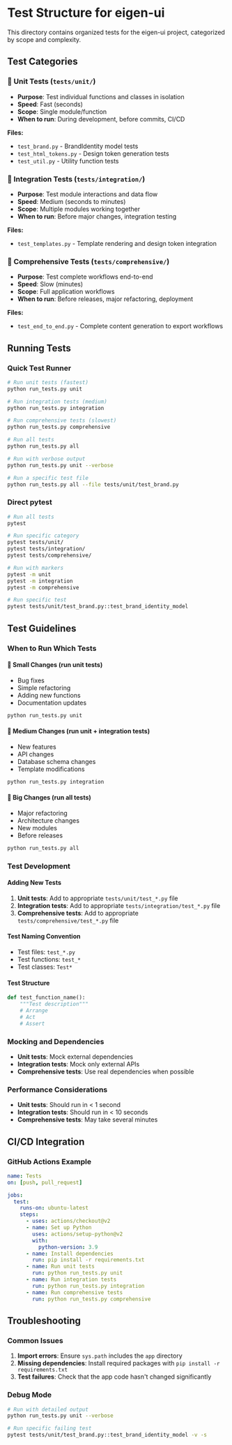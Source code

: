 # Test Structure for eigen-ui

This directory contains organized tests for the eigen-ui project, categorized by scope and complexity.

## Test Categories

### 🧪 Unit Tests (`tests/unit/`)
- **Purpose**: Test individual functions and classes in isolation
- **Speed**: Fast (seconds)
- **Scope**: Single module/function
- **When to run**: During development, before commits, CI/CD

**Files:**
- `test_brand.py` - BrandIdentity model tests
- `test_html_tokens.py` - Design token generation tests
- `test_util.py` - Utility function tests

### 🔗 Integration Tests (`tests/integration/`)
- **Purpose**: Test module interactions and data flow
- **Speed**: Medium (seconds to minutes)
- **Scope**: Multiple modules working together
- **When to run**: Before major changes, integration testing

**Files:**
- `test_templates.py` - Template rendering and design token integration

### 🚀 Comprehensive Tests (`tests/comprehensive/`)
- **Purpose**: Test complete workflows end-to-end
- **Speed**: Slow (minutes)
- **Scope**: Full application workflows
- **When to run**: Before releases, major refactoring, deployment

**Files:**
- `test_end_to_end.py` - Complete content generation to export workflows

## Running Tests

### Quick Test Runner
```bash
# Run unit tests (fastest)
python run_tests.py unit

# Run integration tests (medium)
python run_tests.py integration

# Run comprehensive tests (slowest)
python run_tests.py comprehensive

# Run all tests
python run_tests.py all

# Run with verbose output
python run_tests.py unit --verbose

# Run a specific test file
python run_tests.py all --file tests/unit/test_brand.py
```

### Direct pytest
```bash
# Run all tests
pytest

# Run specific category
pytest tests/unit/
pytest tests/integration/
pytest tests/comprehensive/

# Run with markers
pytest -m unit
pytest -m integration
pytest -m comprehensive

# Run specific test
pytest tests/unit/test_brand.py::test_brand_identity_model
```

## Test Guidelines

### When to Run Which Tests

#### 🚀 **Small Changes** (run unit tests)
- Bug fixes
- Simple refactoring
- Adding new functions
- Documentation updates

```bash
python run_tests.py unit
```

#### 🔗 **Medium Changes** (run unit + integration tests)
- New features
- API changes
- Database schema changes
- Template modifications

```bash
python run_tests.py integration
```

#### 🎯 **Big Changes** (run all tests)
- Major refactoring
- Architecture changes
- New modules
- Before releases

```bash
python run_tests.py all
```

### Test Development

#### Adding New Tests
1. **Unit tests**: Add to appropriate `tests/unit/test_*.py` file
2. **Integration tests**: Add to appropriate `tests/integration/test_*.py` file
3. **Comprehensive tests**: Add to appropriate `tests/comprehensive/test_*.py` file

#### Test Naming Convention
- Test files: `test_*.py`
- Test functions: `test_*`
- Test classes: `Test*`

#### Test Structure
```python
def test_function_name():
    """Test description"""
    # Arrange
    # Act
    # Assert
```

### Mocking and Dependencies
- **Unit tests**: Mock external dependencies
- **Integration tests**: Mock only external APIs
- **Comprehensive tests**: Use real dependencies when possible

### Performance Considerations
- **Unit tests**: Should run in < 1 second
- **Integration tests**: Should run in < 10 seconds
- **Comprehensive tests**: May take several minutes

## CI/CD Integration

### GitHub Actions Example
```yaml
name: Tests
on: [push, pull_request]

jobs:
  test:
    runs-on: ubuntu-latest
    steps:
      - uses: actions/checkout@v2
      - name: Set up Python
        uses: actions/setup-python@v2
        with:
          python-version: 3.9
      - name: Install dependencies
        run: pip install -r requirements.txt
      - name: Run unit tests
        run: python run_tests.py unit
      - name: Run integration tests
        run: python run_tests.py integration
      - name: Run comprehensive tests
        run: python run_tests.py comprehensive
```

## Troubleshooting

### Common Issues
1. **Import errors**: Ensure `sys.path` includes the `app` directory
2. **Missing dependencies**: Install required packages with `pip install -r requirements.txt`
3. **Test failures**: Check that the app code hasn't changed significantly

### Debug Mode
```bash
# Run with detailed output
python run_tests.py unit --verbose

# Run specific failing test
pytest tests/unit/test_brand.py::test_brand_identity_model -v -s
```
